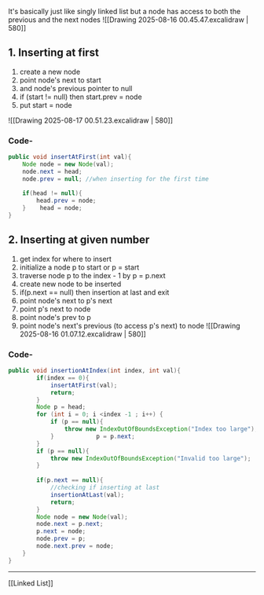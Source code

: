 It's basically just like singly linked list but a node has access to both the previous and the next nodes
![[Drawing 2025-08-16 00.45.47.excalidraw | 580]]

## 1. Inserting at first 
1. create a new node
2. point node's next to start
3. and node's previous pointer to null
4. if (start != null) then start.prev = node
5. put start = node

![[Drawing 2025-08-17 00.51.23.excalidraw | 580]]
### Code-
```java
public void insertAtFirst(int val){  
    Node node = new Node(val);  
    node.next = head;  
    node.prev = null; //when inserting for the first time  
	  
    if(head != null){  
        head.prev = node;  
    }    head = node;  
}
```
## 2. Inserting at given number
1. get index for where to insert
2. initialize a node p to start or p = start
3. traverse node p to the index - 1 by p = p.next
4. create new node to be inserted
5. if(p.next  == null) then insertion at last and exit
6. point node's next to p's next
7. point p's next to node
8. point node's prev to p
9. point node's next's previous (to access p's next) to node
![[Drawing 2025-08-16 01.07.12.excalidraw | 580]]
### Code-
```java
public void insertionAtIndex(int index, int val){  
        if(index == 0){  
            insertAtFirst(val);  
            return;  
        }  
        Node p = head;  
        for (int i = 0; i <index -1 ; i++) {  
            if (p == null){  
                throw new IndexOutOfBoundsException("Index too large");  
            }            p = p.next;  
        }  
        if (p == null){  
            throw new IndexOutOfBoundsException("Invalid too large");  
        }  
		  
        if(p.next == null){  
            //checking if inserting at last  
            insertionAtLast(val);  
            return;  
        }  
        Node node = new Node(val);  
        node.next = p.next;  
        p.next = node;  
        node.prev = p;  
        node.next.prev = node;  
    }
}
```
---
[[Linked List]]
